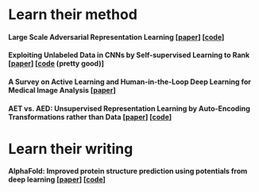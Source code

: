 # Learn their method

#### Large Scale Adversarial Representation Learning [[paper](https://arxiv.org/pdf/1907.02544.pdf)] [[code](https://github.com/deepmind/deepmind-research/tree/master/bigbigan)]

#### Exploiting Unlabeled Data in CNNs by Self-supervised Learning to Rank [[paper](https://arxiv.org/pdf/1902.06285.pdf)] [[code]() (pretty good)]

#### A Survey on Active Learning and Human-in-the-Loop Deep Learning for Medical Image Analysis [[paper](https://arxiv.org/pdf/1910.02923.pdf)]

#### AET vs. AED: Unsupervised Representation Learning by Auto-Encoding Transformations rather than Data [[paper](https://arxiv.org/pdf/1901.04596.pdf)] [[code](https://github.com/maple-research-lab/AET)]

# Learn their writing

#### AlphaFold: Improved protein structure prediction using potentials from deep learning [[paper](https://www.nature.com/articles/s41586-019-1923-7.pdf)] [[code](https://github.com/deepmind/deepmind-research/tree/master/alphafold_casp13)]
